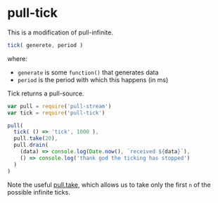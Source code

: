 # pull-tick

This is a modification of pull-infinite.

```js
tick( generete, period )
```
where: 
 - `generate` is some `function()` that generates data
 - `period` is the period with which this happens (in ms)

Tick returns a pull-source. 

```js
var pull = require('pull-stream')
var tick = require('pull-tick')

pull(
  tick( () => 'tick', 1000 ),
  pull.take(20),
  pull.drain( 
    (data) => console.log(Date.now(), `received ${data}`),
    () => console.log('thank god the ticking has stopped')
  )
)
```

Note the useful [pull.take](https://pull-stream.github.io/#take), which allows us to take only the first `n` of the possible infinite ticks.

